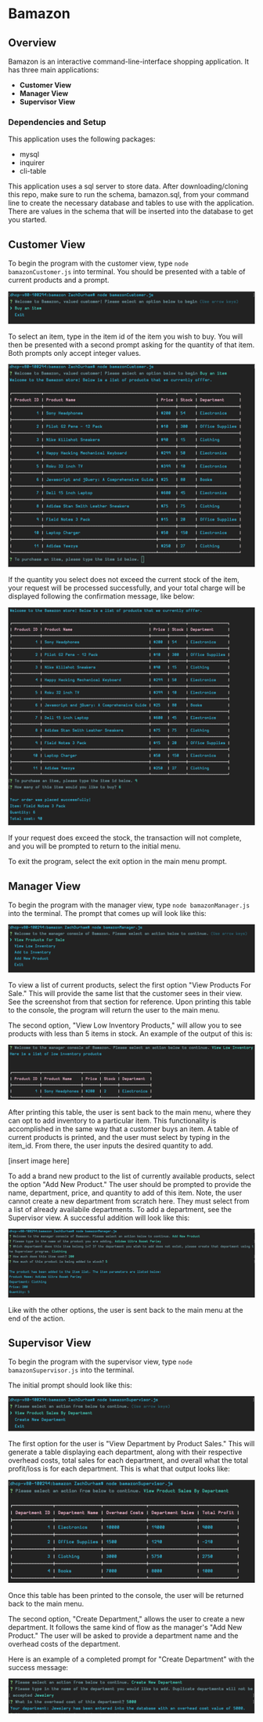 # Bamazon
## Overview
Bamazon is an interactive command-line-interface shopping application. It has three main applications:

  - **Customer View**
  - **Manager View**
  - **Supervisor View**

### Dependencies and Setup

This application uses the following packages:
  - mysql
  - inquirer
  - cli-table
  

This application uses a sql server to store data. After downloading/cloning this repo, make sure to run the schema, bamazon.sql, from your command line to create the necessary database and tables to use with the application. There are values in the schema that will be inserted into the database to get you started.

## Customer View
To begin the program with the customer view, type `node bamazonCustomer.js` into terminal. You should be presented with a table of current products and a prompt.

![customer-prompt](https://github.com/zdurham/bamazon/blob/master/img/customer-prompt-snippet.png)

To select an item, type in the item id of the item you wish to buy. You will then be presented with a second prompt asking for the quantity of that item. Both prompts only accept integer values.

![item list](https://github.com/zdurham/bamazon/blob/master/img/customer-snippet2.png)

If the quantity you select does not exceed the current stock of the item, your request will be processed successfully, and your total charge will be displayed following the confirmation message, like below: 

![success](https://github.com/zdurham/bamazon/blob/master/img/customer-snipper3.png)

If your request does exceed the stock, the transaction will not complete, and you will be prompted to return to the initial menu.

To exit the program, select the exit option in the main menu prompt.

## Manager View
To begin the program with the manager view, type `node bamazonManager.js` into the terminal. The prompt that comes up will look like this:

![manager prompt](https://github.com/zdurham/bamazon/blob/master/img/manager-prompt1.png)

To view a list of current products, select the first option "View Products For Sale." This will provide the same list that the customer sees in their view. See the screenshot from that section for reference. Upon printing this table to the console, the program will return the user to the main menu.

The second option, "View Low Inventory Products," will allow you to see products with less than 5 items in stock. An example of the output of this is:

![low inventory](https://github.com/zdurham/bamazon/blob/master/img/low-inventory.png)

After printing this table, the user is sent back to the main menu, where they can opt to add inventory to a particular item. This functionality is accomplished in the same way that a customer buys an item. A table of current products is printed, and the user must select by typing in the item_id. From there, the user inputs the desired quantity to add. 

[insert image here]

To add a brand new product to the list of currently available products, select the option "Add New Product." The user should be prompted to provide the name, department, price, and quantity to add of this item. Note, the user cannot create a new department from scratch here. They must select from a list of already availabile departments. To add a department, see the Supervisor view. A successful addition will look like this:

![add success](https://github.com/zdurham/bamazon/blob/master/img/add-item-success.png)

Like with the other options, the user is sent back to the main menu at the end of the action.
 
## Supervisor View
To begin the program with the supervisor view, type `node bamazonSupervisor.js` into the terminal.

The initial prompt should look like this: 

![supervisor prompt](https://github.com/zdurham/bamazon/blob/master/img/supervisor-prompt.png)

The first option for the user is "View Department by Product Sales." This will generate a table displaying each department, along with their respective overhead costs, total sales for each department, and overall what the total profit/loss is for each department. This is what that output looks like:

![view departments](https://github.com/zdurham/bamazon/blob/master/img/view-departments.png)

Once this table has been printed to the console, the user will be returned back to the main menu.

The second option, "Create Department," allows the user to create a new department. It follows the same kind of flow as the manager's "Add New Product." The user will be asked to provide a department name and the overhead costs of the department.

Here is an example of a completed prompt for "Create Department" with the success message:

![create-department](https://github.com/zdurham/bamazon/blob/master/img/create-department.png)


